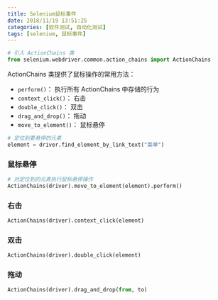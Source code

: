 ```yaml
---
title: Selenium鼠标事件
date: 2018/11/19 13:51:25
categories: [软件测试, 自动化测试]
tags: [selenium, 鼠标事件]
---
```


```python
# 引入 ActionChains 类
from selenium.webdriver.common.action_chains import ActionChains
```

ActionChains 类提供了鼠标操作的常用方法：

- `perform()`： 执行所有 ActionChains 中存储的行为
- `context_click()`： 右击
- `double_click()`： 双击
- `drag_and_drop()`： 拖动
- `move_to_element()`： 鼠标悬停

```python
# 定位到要悬停的元素
element = driver.find_element_by_link_text("菜单")
```

### 鼠标悬停

```python
# 对定位到的元素执行鼠标悬停操作
ActionChains(driver).move_to_element(element).perform()
```

### 右击

```python
ActionChains(driver).context_click(element)
```

### 双击

```python
ActionChains(driver).double_click(element)
```

### 拖动

```python
ActionChains(driver).drag_and_drop(from, to)
```

